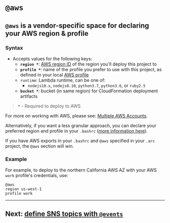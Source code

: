 # `@aws`

## `@aws` is a vendor-specific space for declaring your AWS region & profile

### Syntax
- Accepts values for the following keys:
  - **`region *`**: [AWS region ID](https://docs.aws.amazon.com/general/latest/gr/rande.html) of the region you'll deploy this project to
  - **`profile *`**: name of the profile you prefer to use with this project, as defined in your local [AWS profile](/quickstart)
  - `runtime`: Lambda runtime, can be one of:
    - `nodejs10.x`, `nodejs8.10`, `python3.7`, `python3.6`, or `ruby2.5`
  - **`bucket *`**: bucket (in same region) for CloudFormation deployment artifacts

> **`*`** - Required to deploy to AWS

For more on working with AWS, please see: [Multiple AWS Accounts](/guides/multiple-aws-accounts).

Alternatively, if you want a less granular approach, you can declare your preferred region and profile in your `.bashrc` ([more information here](https://docs.aws.amazon.com/cli/latest/userguide/cli-environment.html)).

If you have AWS exports in your `.bashrc` and `@aws` specified in your `.arc` project, the `@aws` section will win.

### Example
For example, to deploy to the northern California AWS AZ with your AWS `work` profile's credentials, use:

```arc
@aws
region us-west-1
profile work
```

<!-- ### Custom Runtimes with AWS Lambda Layers
If you want to use a custom runtime with Lambda Layers you need to set `runtime` to `provided` and set the following key:
  - `layer`: [ARN](https://docs.aws.amazon.com/general/latest/gr/aws-arns-and-namespaces.html) for the [Custom Lambda Runtime](https://docs.aws.amazon.com/lambda/latest/dg/runtimes-custom.html)

For example, to deploy to Oregon AWS AZ with your AWS `default` profile's credentials and using a custom Node.js 10 runtime, use:

```arc
@aws
region us-west-2
profile default
runtime provided
layer arn:aws:lambda:us-west-2:800406105498:layer:nsolid-node-10:6
``` -->

---

## Next: [define SNS topics with `@events`](/reference/arc/events)

